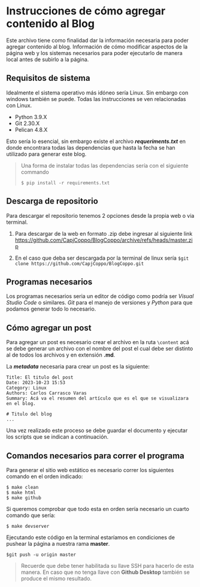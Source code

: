 # Instrucciones de cómo agregar contenido al Blog

Este archivo tiene como finalidad dar la información necesaria para poder agregar contenido al blog. Información de cómo modificar aspectos de la página web y los sistemas necesarios para poder ejecutarlo de manera local antes de subirlo a la página.

## Requisitos de sistema
Idealmente el sistema operativo más idóneo sería Linux. Sin embargo con windows también se puede. 
Todas las instrucciones se ven relacionadas con Linux.

* Python  3.9.X
* Git 2.30.X
* Pelican 4.8.X

Esto sería lo esencial, sin embargo existe el archivo ***requeriments.txt*** en donde encontrara todas las dependencias que hasta la fecha se han utilizado para generar este blog.

> Una forma de instalar todas las dependencias sería con el siguiente commando 
>~~~
>$ pip install -r requirements.txt
>~~~

## Descarga de repositorio
Para descargar el repositorio tenemos 2 opciones desde la propia web o via terminal.

1. Para descargar de la web en formato .zip debe ingresar al siguiente link <https://github.com/CapjCoppo/BlogCoppo/archive/refs/heads/master.zip>

2. En el caso que deba ser descargada por la terminal de linux sería `$git clone https://github.com/CapjCoppo/BlogCoppo.git`

## Programas necesarios
Los programas necesarios seria un editor de código como podría ser *Visual Studio Code* o similares. *Git* para el manejo de versiones y *Python* para que podamos generar todo lo necesario.

## Cómo agregar un post
Para agregar un post es necesario crear el archivo en la ruta `\content` acá se debe generar un archivo con el nombre del post el cual debe ser distinto al de todos los archivos y en extensión **.md**.

La ***metadata*** necesaria para crear un post es la siguiente:
~~~
Title: El titulo del post
Date: 2023-10-23 15:53
Category: Linux
Authors: Carlos Carrasco Varas
Summary: Acá va el resumen del artículo que es el que se visualizara en el blog.

# Titulo del blog
...

~~~
Una vez realizado este proceso se debe guardar el documento y ejecutar los scripts que se indican a continuación.
## Comandos necesarios para correr el programa
Para generar el sitio web estático es necesario correr los siguientes comando en el orden indicado:

~~~
$ make clean
$ make html
$ make github
~~~

Si queremos comprobar que todo esta en orden sería necesario un cuarto comando que sería:
~~~
$ make devserver
~~~
Ejecutando este código en la terminal estaríamos en condiciones de pushear la página a nuestra rama **master**.
~~~
$git push -u origin master 
~~~
> Recuerde que debe tener habilitada su llave SSH para hacerlo de esta manera. En caso que no tenga llave con **Github Desktop** también se produce el mismo resultado.